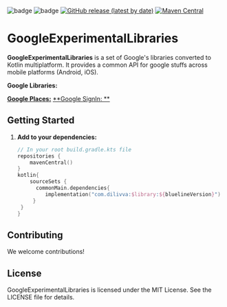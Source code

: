 ![badge](https://camo.githubusercontent.com/8ce65a3be14c94be47bceb832f55e376253dde249232136976baacb38b85438c/687474703a2f2f696d672e736869656c64732e696f2f62616467652f706c6174666f726d2d616e64726f69642d3645444238442e7376673f7374796c653d666c6174)
![badge](https://camo.githubusercontent.com/549a60a8c72c6b9ad3229b3d45dbf8cbd0f2bc9493b95463b2004b3546a36923/687474703a2f2f696d672e736869656c64732e696f2f62616467652f706c6174666f726d2d696f732d4344434443442e7376673f7374796c653d666c6174)
[![GitHub release (latest by date)](https://img.shields.io/github/v/release/Dilivva/GoogleExperimentalLibraries)](https://github.com/Dilivva/GoogleExperimentalLibraries/releases)
[![Maven Central](https://maven-badges.herokuapp.com/maven-central/com.dilivva/google-places/badge.svg)](https://maven-badges.herokuapp.com/maven-central/com.dilivva/google-places)

# GoogleExperimentalLibraries

**GoogleExperimentalLibraries** is a set of Google's libraries converted to Kotlin multiplatform. It provides a common API for google stuffs across mobile platforms (Android, iOS).

**Google Libraries:**

[**Google Places:**](https://github.com/Dilivva/GoogleExperimentalLibraries/tree/master/places)
[**Google SignIn: **](https://github.com/Dilivva/GoogleExperimentalLibraries/tree/master/signin)


## Getting Started

1. **Add to your dependencies:**

   ```kotlin
   // In your root build.gradle.kts file
   repositories {
       mavenCentral()
   }
   kotlin{
       sourceSets {
         commonMain.dependencies{
            implementation("com.dilivva:$library:${bluelineVersion}")
        } 
    }
   }
   ```

## Contributing

We welcome contributions!

## License

GoogleExperimentalLibraries is licensed under the MIT License. See the LICENSE file for details.
